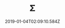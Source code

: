 ---
title: Σ
artist: REOL
date: 2019-01-04T02:09:10.584Z
cover: sigma.jpg
styles:
  - Electronic
  - Dance Music
links:
  spotify: https://play.spotify.com/album/5MruJPW5X4cal6bpN7llrF
  youtube: https://music.youtube.com/watch?v=vsOaFuHfpKs
  applemusic: https://itunes.apple.com/us/album/sigma/1159663862?uo=4
  soundcloud: ""
  bandcamp: ""
  googleplay: ""
  deezer: ""
---